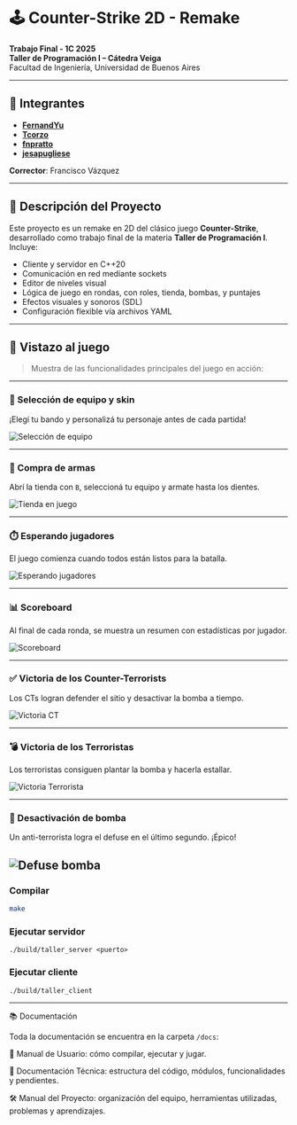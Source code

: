 # 🕹️ Counter-Strike 2D - Remake

**Trabajo Final - 1C 2025**  
**Taller de Programación I – Cátedra Veiga**  
Facultad de Ingeniería, Universidad de Buenos Aires

---

## 👥 Integrantes

- **[FernandYu](https://github.com/FernandoYu)**
- **[Tcorzo](https://github.com/tcorzo)**
- **[fnpratto](https://github.com/fnpratto)**
- **[jesapugliese](https://github.com/jesapugliese)**

**Corrector**: Francisco Vázquez

---

## 📄 Descripción del Proyecto

Este proyecto es un remake en 2D del clásico juego **Counter-Strike**, desarrollado como trabajo final de la materia **Taller de Programación I**. Incluye:

- Cliente y servidor en C++20
- Comunicación en red mediante sockets
- Editor de niveles visual
- Lógica de juego en rondas, con roles, tienda, bombas, y puntajes
- Efectos visuales y sonoros (SDL)
- Configuración flexible vía archivos YAML

---

## 🎥 Vistazo al juego

> Muestra de las funcionalidades principales del juego en acción:

---

### 🧢 Selección de equipo y skin  
¡Elegí tu bando y personalizá tu personaje antes de cada partida!

![Selección de equipo](docs/gif/choose_skin_team.gif)

---

### 💼 Compra de armas  
Abrí la tienda con `B`, seleccioná tu equipo y armate hasta los dientes.

![Tienda en juego](docs/gif/store.gif)

---

### ⏱️ Esperando jugadores  
El juego comienza cuando todos están listos para la batalla.

![Esperando jugadores](docs/gif/wait_for_player.gif)

---

### 📊 Scoreboard  
Al final de cada ronda, se muestra un resumen con estadísticas por jugador.

![Scoreboard](docs/gif/score_board_view.gif)

---

### ✅ Victoria de los Counter-Terrorists  
Los CTs logran defender el sitio y desactivar la bomba a tiempo.

![Victoria CT](docs/gif/ct_win.gif)

---

### 💣 Victoria de los Terroristas  
Los terroristas consiguen plantar la bomba y hacerla estallar.

![Victoria Terrorista](docs/gif/terrorist_win.gif)

---

### 🔧 Desactivación de bomba  
Un anti-terrorista logra el defuse en el último segundo. ¡Épico!

![Defuse bomba](docs/gif/defuse_bomb.gif)
-----



### Compilar

```bash
make
```

### Ejecutar servidor
```
./build/taller_server <puerto>
```

### Ejecutar cliente
```
./build/taller_client
```

---
📚 Documentación

Toda la documentación se encuentra en la carpeta `/docs`:

📘 Manual de Usuario: cómo compilar, ejecutar y jugar.

🧠 Documentación Técnica: estructura del código, módulos, funcionalidades y pendientes.

🛠️ Manual del Proyecto: organización del equipo, herramientas utilizadas, problemas y aprendizajes.
